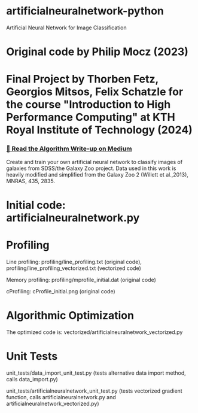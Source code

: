 # artificialneuralnetwork-python
Artificial Neural Network for Image Classification

# Original code by Philip Mocz (2023)

# Final Project by Thorben Fetz, Georgios Mitsos, Felix Schatzle for the course "Introduction to High Performance Computing" at KTH Royal Institute of Technology (2024)

### [📝 Read the Algorithm Write-up on Medium](https://philip-mocz.medium.com/create-your-own-artificial-neural-network-for-multi-class-classification-with-python-7011946af722)

Create and train your own artificial neural network to classify images of galaxies from SDSS/the Galaxy Zoo project.
Data used in this work is heavily modified and simplified from  the Galaxy Zoo 2 (Willett et al.,2013), MNRAS, 435, 2835.

# Initial code: artificialneuralnetwork.py

# Profiling

Line profiling: profiling/line_profiling.txt (original code), profiling/line_profiling_vectorized.txt (vectorized code)

Memory profiling: profiling/mprofile_initial.dat (original code)

cProfiling: cProfile_initial.png (original code)
  
# Algorithmic Optimization

The optimized code is: vectorized/artificialneuralnetwork_vectorized.py

# Unit Tests

 unit_tests/data_import_unit_test.py (tests alternative data import method, calls data_import.py)

unit_tests/artificialneuralnetwork_unit_test.py (tests vectorized gradient function, calls artificialneuralnetwork.py and artificialneuralnetwork_vectorized.py)


